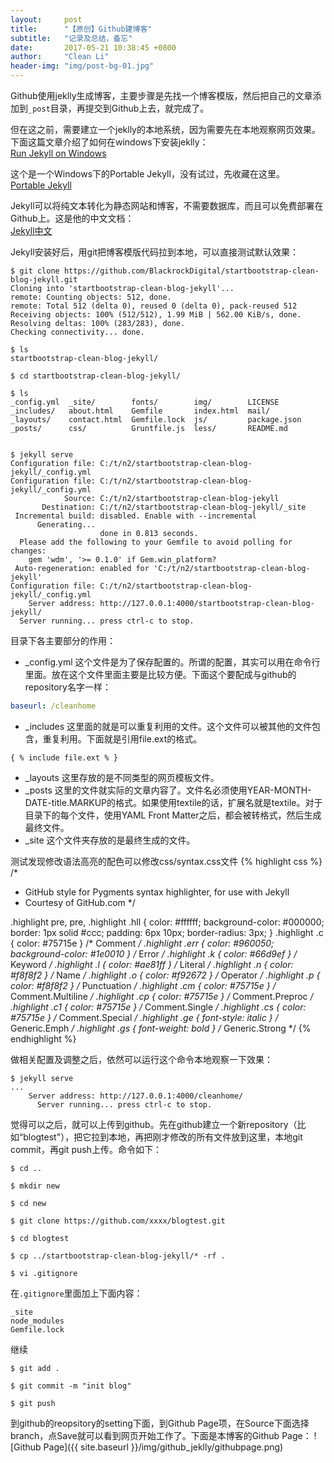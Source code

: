```yaml
---
layout:     post
title:      "【原创】Github建博客"
subtitle:   "记录及总结，备忘"
date:       2017-05-21 10:38:45 +0800
author:     "Clean Li"
header-img: "img/post-bg-01.jpg"
---
```

Github使用jeklly生成博客，主要步骤是先找一个博客模版，然后把自己的文章添加到`_post`目录，再提交到Github上去，就完成了。

但在这之前，需要建立一个jeklly的本地系统，因为需要先在本地观察网页效果。下面这篇文章介绍了如何在windows下安装jeklly：<br>
[Run Jekyll on Windows](http://jekyll-windows.juthilo.com/)

这个是一个Windows下的Portable Jekyll，没有试过，先收藏在这里。<br>
[Portable Jekyll](https://github.com/madhur/PortableJekyll)

Jekyll可以将纯文本转化为静态网站和博客，不需要数据库，而且可以免费部署在Github上。这是他的中文文档：<br>
[Jekyll中文](http://jekyll.com.cn/)

Jekyll安装好后，用git把博客模版代码拉到本地，可以直接测试默认效果：
```console
$ git clone https://github.com/BlackrockDigital/startbootstrap-clean-blog-jekyll.git
Cloning into 'startbootstrap-clean-blog-jekyll'...
remote: Counting objects: 512, done.
remote: Total 512 (delta 0), reused 0 (delta 0), pack-reused 512
Receiving objects: 100% (512/512), 1.99 MiB | 562.00 KiB/s, done.
Resolving deltas: 100% (283/283), done.
Checking connectivity... done.

$ ls
startbootstrap-clean-blog-jekyll/

$ cd startbootstrap-clean-blog-jekyll/

$ ls
_config.yml  _site/        fonts/        img/        LICENSE
_includes/   about.html    Gemfile       index.html  mail/
_layouts/    contact.html  Gemfile.lock  js/         package.json
_posts/      css/          Gruntfile.js  less/       README.md


$ jekyll serve
Configuration file: C:/t/n2/startbootstrap-clean-blog-jekyll/_config.yml
Configuration file: C:/t/n2/startbootstrap-clean-blog-jekyll/_config.yml
            Source: C:/t/n2/startbootstrap-clean-blog-jekyll
       Destination: C:/t/n2/startbootstrap-clean-blog-jekyll/_site
 Incremental build: disabled. Enable with --incremental
      Generating...
                    done in 0.813 seconds.
  Please add the following to your Gemfile to avoid polling for changes:
    gem 'wdm', '>= 0.1.0' if Gem.win_platform?
 Auto-regeneration: enabled for 'C:/t/n2/startbootstrap-clean-blog-jekyll'
Configuration file: C:/t/n2/startbootstrap-clean-blog-jekyll/_config.yml
    Server address: http://127.0.0.1:4000/startbootstrap-clean-blog-jekyll/
  Server running... press ctrl-c to stop.
```

目录下各主要部分的作用：<br>
- \_config.yml
这个文件是为了保存配置的。所谓的配置，其实可以用在命令行里面。放在这个文件里面主要是比较方便。下面这个要配成与github的repository名字一样：
```yaml
baseurl: /cleanhome
```
- \_includes
这里面的就是可以重复利用的文件。这个文件可以被其他的文件包含，重复利用。下面就是引用file.ext的格式。
```liquid
{ % include file.ext % }
```
- \_layouts
这里存放的是不同类型的网页模板文件。
- \_posts
这里的文件就实际的文章内容了。文件名必须使用YEAR-MONTH-DATE-title.MARKUP的格式。如果使用textile的话，扩展名就是textile。对于目录下的每个文件，使用YAML Front Matter之后，都会被转格式，然后生成最终文件。
- \_site
这个文件夹存放的是最终生成的文件。

测试发现修改语法高亮的配色可以修改css/syntax.css文件
{% highlight css %}
/*
 * GitHub style for Pygments syntax highlighter, for use with Jekyll
 * Courtesy of GitHub.com
 */

.highlight pre, pre, .highlight .hll
 {
  color: #ffffff;
  background-color: #000000;
  border: 1px solid #ccc;
  padding: 6px 10px;
  border-radius: 3px;
 }
.highlight .c { color: #75715e } /* Comment */
.highlight .err { color: #960050; background-color: #1e0010 } /* Error */
.highlight .k { color: #66d9ef } /* Keyword */
.highlight .l { color: #ae81ff } /* Literal */
.highlight .n { color: #f8f8f2 } /* Name */
.highlight .o { color: #f92672 } /* Operator */
.highlight .p { color: #f8f8f2 } /* Punctuation */
.highlight .cm { color: #75715e } /* Comment.Multiline */
.highlight .cp { color: #75715e } /* Comment.Preproc */
.highlight .c1 { color: #75715e } /* Comment.Single */
.highlight .cs { color: #75715e } /* Comment.Special */
.highlight .ge { font-style: italic } /* Generic.Emph */
.highlight .gs { font-weight: bold } /* Generic.Strong */
{% endhighlight %}

做相关配置及调整之后，依然可以运行这个命令本地观察一下效果：
```shell
$ jekyll serve
...
    Server address: http://127.0.0.1:4000/cleanhome/
      Server running... press ctrl-c to stop.

```

觉得可以之后，就可以上传到github。先在github建立一个新repository（比如“blogtest"），把它拉到本地，再把刚才修改的所有文件放到这里，本地git commit，再git push上传。命令如下：
```console
$ cd ..

$ mkdir new

$ cd new

$ git clone https://github.com/xxxx/blogtest.git

$ cd blogtest

$ cp ../startbootstrap-clean-blog-jekyll/* -rf .

$ vi .gitignore
```

在`.gitignore`里面加上下面内容：
```
_site
node_modules
Gemfile.lock
```

继续
```console
$ git add .

$ git commit -m "init blog"

$ git push
```

到github的reopsitory的setting下面，到Github Page项，在Source下面选择branch，点Save就可以看到网页开始工作了。下面是本博客的Github Page：
![Github Page]({{ site.baseurl }}/img/github_jeklly/githubpage.png)<br>
